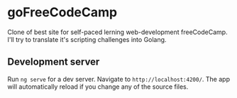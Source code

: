 # goFreeCodeCamp

Clone of best site for self-paced lerning web-development freeCodeCamp. I'll try to translate it's scripting challenges into Golang.

## Development server

Run `ng serve` for a dev server. Navigate to `http://localhost:4200/`. The app will automatically reload if you change any of the source files.